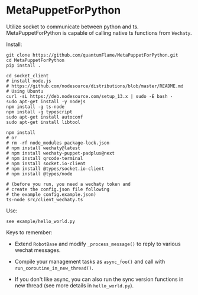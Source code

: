 # MetaPuppetForPython

Utilize socket to communicate between python and ts. 
MetaPuppetForPython is capable of calling native ts functions from `Wechaty`.

Install:  

	git clone https://github.com/quantumFlame/MetaPuppetForPython.git
	cd MetaPuppetForPython
    pip install .

    cd socket_client
    # install node.js
    # https://github.com/nodesource/distributions/blob/master/README.md
    # Using Ubuntu
    curl -sL https://deb.nodesource.com/setup_13.x | sudo -E bash -
    sudo apt-get install -y nodejs
    npm install -g ts-node
    npm install -g typescript  
    sudo apt-get install autoconf
    sudo apt-get install libtool

    npm install 
    # or    
    # rm -rf node_modules package-lock.json 
    # npm install wechaty@latest
    # npm install wechaty-puppet-padplus@next
    # npm install qrcode-terminal
    # npm install socket.io-client
    # npm install @types/socket.io-client
    # npm install @types/node
    
    # (before you run, you need a wechaty token and 
    # create the config.json file following 
    # the example config.example.json)
    ts-node src/client_wechaty.ts

Use:

	see example/hello_world.py

Keys to remember:
* Extend `RobotBase` and modify `_process_message()` to reply to various wechat messages.

* Compile your management tasks as `async_foo()` and call with `run_coroutine_in_new_thread()`. 

* If you don't like async, you can also run the sync version functions in new thread (see more details in `hello_world.py`).

